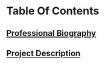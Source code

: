 # Table Of Contents

## [Professional Biography](Documentation/John-Wiesner-Professional-Biography.md)

## [Project Description](Documentation/Project-Description.md)
